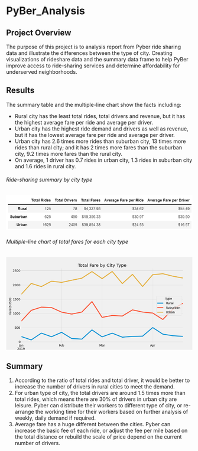 # PyBer_Analysis

## Project Overview
The purpose of this project is to analysis report from Pyber ride sharing data and illustrate the differences between the type of city. Creating visualizations of rideshare data and the summary data frame to help PyBer improve access to ride-sharing services and determine affordability for underserved neighborhoods.

## Results
The summary table and the multiple-line chart show the facts including: 
- Rural city has the least total rides, total drivers and revenue, but it has the highest average fare per ride and average per driver.
-	Urban city has the highest ride demand and drivers as well as revenue, but it has the lowest average fare per ride and average per driver.
-	Urban city has 2.6 times more rides than suburban city, 13 times more rides than rural city; and it has 2 times more fares than the suburban city, 9.2 times more fares than the rural city.
-	On average, 1 driver has 0.7 rides in urban city, 1.3 rides in suburban city and 1.6 rides in rural city.

###### Ride-sharing summary by city type
![](https://github.com/BessHung/PyBer_Analysis/blob/6cc7d7effbfdbeff39c968a773c2780d98b963d7/analysis/pyber_summary.png)
###### Multiple-line chart of total fares for each city type
![](https://github.com/BessHung/PyBer_Analysis/blob/6cc7d7effbfdbeff39c968a773c2780d98b963d7/analysis/PyBer_fare_summary.png)
## Summary
1.	According to the ratio of total rides and total driver, it would be better to increase the number of drivers in rural cities to meet the demand.
2.	For urban type of city, the total drivers are around 1.5 times more than total rides, which means there are 30% of drivers in urban city are leisure. Pyber can distribute their workers to different type of city, or re-arrange the working time for their workers based on further analysis of weekly, daily demand if required.
3.	Average fare has a huge different between the cities. Pyber can increase the basic fee of each ride, or adjust the fee per mile based on the total distance or rebuild the scale of price depend on the current number of drivers. 
